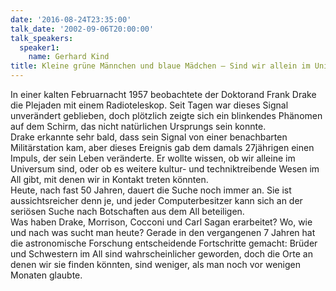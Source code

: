 ```yaml
---
date: '2016-08-24T23:35:00'
talk_date: '2002-09-06T20:00:00'
talk_speakers:
  speaker1:
    name: Gerhard Kind
title: Kleine grüne Männchen und blaue Mädchen – Sind wir allein im Universum?
---
```

In einer kalten Februarnacht 1957 beobachtete der Doktorand Frank Drake die Plejaden mit einem Radioteleskop. Seit Tagen war dieses Signal unverändert geblieben, doch plötzlich zeigte sich ein blinkendes Phänomen auf dem Schirm, das nicht natürlichen Ursprungs sein konnte.  
Drake erkannte sehr bald, dass sein Signal von einer benachbarten Militärstation kam, aber dieses Ereignis gab dem damals 27jährigen einen Impuls, der sein Leben veränderte. Er wollte wissen, ob wir alleine im Universum sind, oder ob es weitere kultur- und techniktreibende Wesen im All gibt, mit denen wir in Kontakt treten könnten.  
Heute, nach fast 50 Jahren, dauert die Suche noch immer an. Sie ist aussichtsreicher denn je, und jeder Computerbesitzer kann sich an der seriösen Suche nach Botschaften aus dem All beteiligen.  
Was haben Drake, Morrison, Cocconi und Carl Sagan erarbeitet? Wo, wie und nach was sucht man heute? Gerade in den vergangenen 7 Jahren hat die astronomische Forschung entscheidende Fortschritte gemacht: Brüder und Schwestern im All sind wahrscheinlicher geworden, doch die Orte an denen wir sie finden könnten, sind weniger, als man noch vor wenigen Monaten glaubte. 